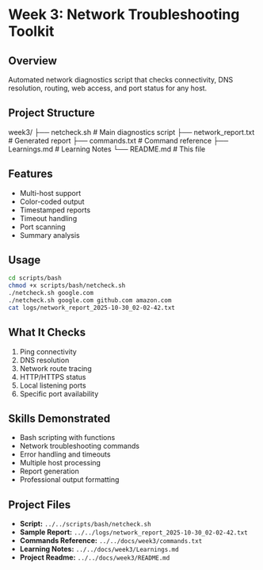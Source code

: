 # Week 3: Network Troubleshooting Toolkit

## Overview
Automated network diagnostics script that checks connectivity, DNS resolution, routing, web access, and port status for any host.

## Project Structure
week3/
├── netcheck.sh             # Main diagnostics script 
├── network_report.txt      # Generated report
├── commands.txt            # Command reference
├── Learnings.md            # Learning Notes
└── README.md               # This file

## Features
- Multi-host support
- Color-coded output
- Timestamped reports
- Timeout handling
- Port scanning
- Summary analysis

## Usage
```bash
cd scripts/bash
chmod +x scripts/bash/netcheck.sh
./netcheck.sh google.com
./netcheck.sh google.com github.com amazon.com
cat logs/network_report_2025-10-30_02-02-42.txt
```

## What It Checks
1. Ping connectivity
2. DNS resolution
3. Network route tracing
4. HTTP/HTTPS status
5. Local listening ports
6. Specific port availability

## Skills Demonstrated
- Bash scripting with functions
- Network troubleshooting commands
- Error handling and timeouts
- Multiple host processing
- Report generation
- Professional output formatting

## Project Files
- **Script:** `../../scripts/bash/netcheck.sh`
- **Sample Report:** `../../logs/network_report_2025-10-30_02-02-42.txt`
- **Commands Reference:** `../../docs/week3/commands.txt`
- **Learning Notes:** `../../docs/week3/Learnings.md`
- **Project Readme:** `../../docs/week3/README.md`

